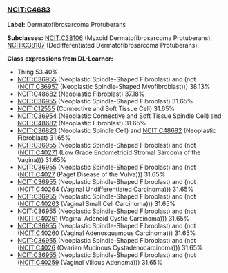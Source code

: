 
### [NCIT:C4683](http://purl.obolibrary.org/obo/NCIT_C4683)
**Label:** Dermatofibrosarcoma Protuberans

**Subclasses:** [NCIT:C38106](http://purl.obolibrary.org/obo/NCIT_C38106) (Myxoid Dermatofibrosarcoma Protuberans), [NCIT:C38107](http://purl.obolibrary.org/obo/NCIT_C38107) (Dedifferentiated Dermatofibrosarcoma Protuberans), 

**Class expressions from DL-Learner:**

- Thing 53.40%
- [NCIT:C36955](http://purl.obolibrary.org/obo/NCIT_C36955) (Neoplastic Spindle-Shaped Fibroblast) and (not ([NCIT:C36957](http://purl.obolibrary.org/obo/NCIT_C36957) (Neoplastic Spindle-Shaped Myofibroblast))) 38.13%
- [NCIT:C48682](http://purl.obolibrary.org/obo/NCIT_C48682) (Neoplastic Fibroblast) 37.18%
- [NCIT:C36955](http://purl.obolibrary.org/obo/NCIT_C36955) (Neoplastic Spindle-Shaped Fibroblast) 31.65%
- [NCIT:C12555](http://purl.obolibrary.org/obo/NCIT_C12555) (Connective and Soft Tissue Cell) 31.65%
- [NCIT:C36954](http://purl.obolibrary.org/obo/NCIT_C36954) (Neoplastic Connective and Soft Tissue Spindle Cell) and [NCIT:C48682](http://purl.obolibrary.org/obo/NCIT_C48682) (Neoplastic Fibroblast) 31.65%
- [NCIT:C36823](http://purl.obolibrary.org/obo/NCIT_C36823) (Neoplastic Spindle Cell) and [NCIT:C48682](http://purl.obolibrary.org/obo/NCIT_C48682) (Neoplastic Fibroblast) 31.65%
- [NCIT:C36955](http://purl.obolibrary.org/obo/NCIT_C36955) (Neoplastic Spindle-Shaped Fibroblast) and (not ([NCIT:C40271](http://purl.obolibrary.org/obo/NCIT_C40271) (Low Grade Endometrioid Stromal Sarcoma of the Vagina))) 31.65%
- [NCIT:C36955](http://purl.obolibrary.org/obo/NCIT_C36955) (Neoplastic Spindle-Shaped Fibroblast) and (not ([NCIT:C4027](http://purl.obolibrary.org/obo/NCIT_C4027) (Paget Disease of the Vulva))) 31.65%
- [NCIT:C36955](http://purl.obolibrary.org/obo/NCIT_C36955) (Neoplastic Spindle-Shaped Fibroblast) and (not ([NCIT:C40264](http://purl.obolibrary.org/obo/NCIT_C40264) (Vaginal Undifferentiated Carcinoma))) 31.65%
- [NCIT:C36955](http://purl.obolibrary.org/obo/NCIT_C36955) (Neoplastic Spindle-Shaped Fibroblast) and (not ([NCIT:C40263](http://purl.obolibrary.org/obo/NCIT_C40263) (Vaginal Small Cell Carcinoma))) 31.65%
- [NCIT:C36955](http://purl.obolibrary.org/obo/NCIT_C36955) (Neoplastic Spindle-Shaped Fibroblast) and (not ([NCIT:C40261](http://purl.obolibrary.org/obo/NCIT_C40261) (Vaginal Adenoid Cystic Carcinoma))) 31.65%
- [NCIT:C36955](http://purl.obolibrary.org/obo/NCIT_C36955) (Neoplastic Spindle-Shaped Fibroblast) and (not ([NCIT:C40260](http://purl.obolibrary.org/obo/NCIT_C40260) (Vaginal Adenosquamous Carcinoma))) 31.65%
- [NCIT:C36955](http://purl.obolibrary.org/obo/NCIT_C36955) (Neoplastic Spindle-Shaped Fibroblast) and (not ([NCIT:C4026](http://purl.obolibrary.org/obo/NCIT_C4026) (Ovarian Mucinous Cystadenocarcinoma))) 31.65%
- [NCIT:C36955](http://purl.obolibrary.org/obo/NCIT_C36955) (Neoplastic Spindle-Shaped Fibroblast) and (not ([NCIT:C40259](http://purl.obolibrary.org/obo/NCIT_C40259) (Vaginal Villous Adenoma))) 31.65%


